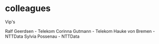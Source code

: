 # colleagues
Vip's

Ralf Geerdsen - Telekom
Corinna Gutmann - Telekom
Hauke von Bremen - NTTData
Sylvia Possenau - NTTData
